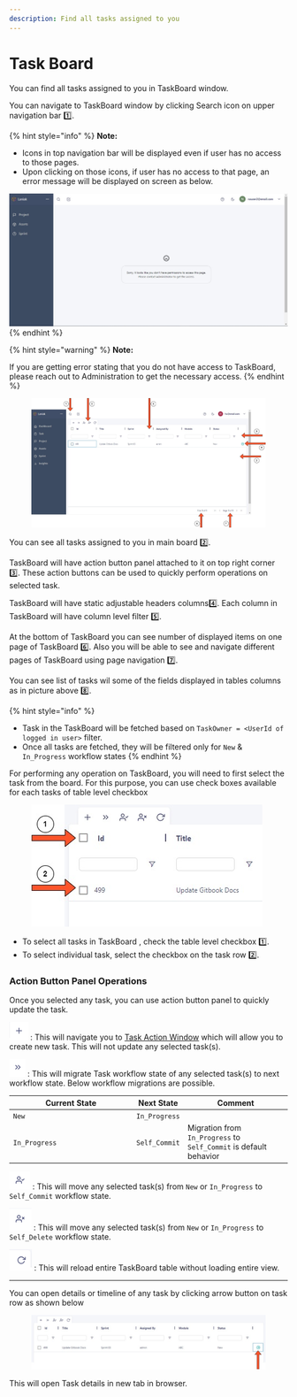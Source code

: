 ```yaml
---
description: Find all tasks assigned to you
---
```


# Task Board

You can find all tasks assigned to you in TaskBoard window.

You can navigate to TaskBoard window by clicking Search icon on upper navigation bar :one:.&#x20;

{% hint style="info" %}
**Note:**

* Icons in top navigation bar will be displayed even if user has no access to those pages.
* Upon clicking on those icons, if user has no access to that page, an error message will be displayed on screen as below.

<img src="../.gitbook/assets/No Access error.jpg" alt="" data-size="original">
{% endhint %}

{% hint style="warning" %}
**Note:**&#x20;

If you are getting error stating that you do not have access to TaskBoard, please reach out to Administration to get the necessary access.
{% endhint %}

<figure><img src="../.gitbook/assets/Task Board window.jpg" alt=""><figcaption></figcaption></figure>

You can see all tasks assigned to you in main board :two:.

TaskBoard will have action button panel attached to it on top right corner :three:. These action buttons can be used to quickly perform operations on selected task.

TaskBoard will have static adjustable headers columns:four:.  Each column in TaskBoard will have column level filter :five:.

At the bottom of TaskBoard you can see number of displayed items on one page of TaskBoard :six:.  Also you will be able to see and navigate different pages of TaskBoard using page navigation :seven:.

You can see list of tasks wil some of the fields displayed in tables columns as in picture above :eight:. &#x20;

{% hint style="info" %}
* Task in the TaskBoard will be fetched based on `TaskOwner = <UserId of logged in user>`  filter.
* Once all tasks are fetched, they will be filtered only for `New` & `In_Progress` workflow states
{% endhint %}

For performing any operation on TaskBoard, you will need to first select the task from the board. For this purpose, you can use check boxes available for each tasks of table level checkbox

<figure><img src="../.gitbook/assets/Task Board Checkbox.jpg" alt=""><figcaption></figcaption></figure>

* To select all tasks in TaskBoard , check the table level checkbox :one:.
* To select individual task, select the checkbox on the task row :two:.



### Action Button Panel Operations

Once you selected any task, you can use action button panel to quickly update the task.

![](<../.gitbook/assets/ac 1.png>)  :  This will navigate you to [Task Action Window](action-windows/task.md) which will allow you to create new task. This will not update any selected task(s).

![](<../.gitbook/assets/ac 2.png>)  :  This will migrate Task workflow state of any selected task(s) to next workflow state. Below workflow migrations are possible.

<table><thead><tr><th width="209">Current State</th><th>Next State</th><th>Comment</th></tr></thead><tbody><tr><td><code>New</code></td><td><code>In_Progress</code></td><td></td></tr><tr><td><code>In_Progress</code></td><td><code>Self_Commit</code></td><td>Migration from <code>In_Progress</code> to <code>Self_Commit</code> is default behavior</td></tr></tbody></table>

![](<../.gitbook/assets/ac 3.png>)  :  This will move any selected task(s) from `New` or `In_Progress` to `Self_Commit` workflow state.

![](<../.gitbook/assets/ac 4.png>)  :  This will move any selected task(s) from `New` or `In_Progress` to `Self_Delete` workflow state.

![](<../.gitbook/assets/ac 5.png>)  :  This will reload entire TaskBoard table without loading entire view.



***

You can open details or timeline of any task by clicking arrow button on task row as shown below

<figure><img src="../.gitbook/assets/Task Details button.jpg" alt=""><figcaption></figcaption></figure>

This will open Task details in new tab in browser.
